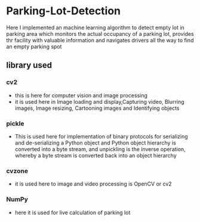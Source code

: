 # Parking-Lot-Detection
Here I implemented an machine learning algorithm to detect empty lot in parking area which monitors the actual occupancy of a parking lot, provides thr facility with valuable information and navigates drivers all the way to find an empty parking spot
## library used
### cv2
* this is here for computer vision and image processing
* it is used here in Image loading and display,Capturing video, Blurring images, Image resizing, Cartooning images and Identifying objects 
### pickle
* This is used here for implementation of binary protocols for serializing and de-serializing a Python object and Python object hierarchy is converted into a byte stream, and unpickling is the inverse operation, whereby a byte stream  is converted back into an object hierarchy
### cvzone
* it is used here to image and video processing is OpenCV or cv2 
### NumPy
* here it is used for live calculation of parking lot 
   
  

